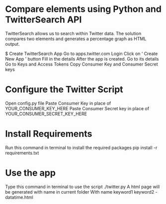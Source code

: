 # Compare elements using Python and TwitterSearch API
TwitterSearch allows us to search within Twitter data. The solution compares two elements and generates a percentage graph as HTML output.
 
$ Create TwitterSearch App
Go to apps.twitter.com
Login
Click on ‘ Create New App ’ button
Fill in the details
After the app is created. Go to its details
Go to Keys and Access Tokens
Copy Consumer Key and Consumer Secret keys
# Configure the Twitter Script
Open config.py file
Paste Consumer Key in place of YOUR_CONSUMER_KEY_HERE
Paste Consumer Secret key in place of YOUR_CONSUMER_SECRET_KEY_HERE
# Install Requirements
Run this command in terminal to install the required packages
pip install -r requirements.txt
# Use the app

Type this command in terminal to use the script
./twitter.py <keyword1> <keyword2>
A html page will be generated with name in current folder
With name keyword1 keyword2 - datatime.html
 



